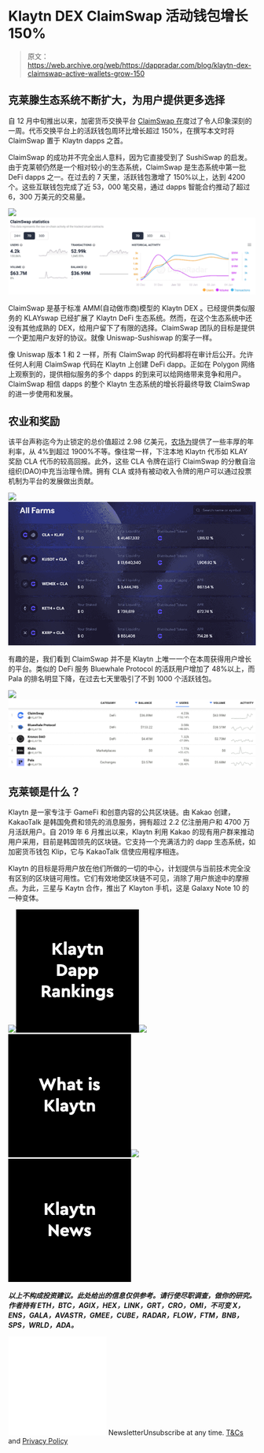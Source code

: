 # Klaytn DEX ClaimSwap 活动钱包增长 150%

> 原文：<https://web.archive.org/web/https://dappradar.com/blog/klaytn-dex-claimswap-active-wallets-grow-150>

## 克莱滕生态系统不断扩大，为用户提供更多选择

自 12 月中旬推出以来，加密货币交换平台 [ClaimSwap 在](https://web.archive.org/web/20221206105630/https://dappradar.com/klaytn/defi/claimswap)度过了令人印象深刻的一周。代币交换平台上的活跃钱包周环比增长超过 150%，在撰写本文时将 ClaimSwap 置于 Klaytn dapps 之首。

ClaimSwap 的成功并不完全出人意料，因为它直接受到了 SushiSwap 的启发。由于克莱顿仍然是一个相对较小的生态系统，ClaimSwap 是生态系统中第一批 DeFi dapps 之一。在过去的 7 天里，活跃钱包激增了 150%以上，达到 4200 个。这些互联钱包完成了近 53，000 笔交易，通过 dapps 智能合约推动了超过 6，300 万美元的交易量。

![](img/bb0e89a54fdbf05a13b85aa3e4ad9aeb.png)![](img/d53d073c4827773e9726d0058885848b.png)

ClaimSwap 是基于标准 AMM(自动做市商)模型的 Klaytn DEX 。已经提供类似服务的 KLAYswap 已经扩展了 Klaytn DeFi 生态系统。然而，在这个生态系统中还没有其他成熟的 DEX，给用户留下了有限的选择。ClaimSwap 团队的目标是提供一个更加用户友好的协议。就像 Uniswap-Sushiswap 的案子一样。

像 Uniswap 版本 1 和 2 一样，所有 ClaimSwap 的代码都将在审计后公开。允许任何人利用 ClaimSwap 代码在 Klaytn 上创建 DeFi dapp。正如在 Polygon 网络上观察到的，提供相似服务的多个 dapps 的到来可以给网络带来竞争和用户。ClaimSwap 相信 dapps 的整个 Klaytn 生态系统的增长将最终导致 ClaimSwap 的进一步使用和发展。

## 农业和奖励

该平台声称迄今为止锁定的总价值超过 2.98 亿美元，[农场为](https://web.archive.org/web/20221206105630/https://app.claimswap.org/farm)提供了一些丰厚的年利率，从 4%到超过 1900%不等。像往常一样，下注本地 Klaytn 代币如 KLAY 奖励 CLA 代币的较高回报。此外，这些 CLA 令牌在运行 ClaimSwap 的分散自治组织(DAO)中充当治理令牌。拥有 CLA 或持有被动收入令牌的用户可以通过投票机制为平台的发展做出贡献。

![](img/bf9f1e2d08df30646ac2ec0b8f7a9fa9.png)![](img/0df131c05cd602cae0a980f4c424abe9.png)

有趣的是，我们看到 ClaimSwap 并不是 Klaytn 上唯一一个在本周获得用户增长的平台。类似的 DeFi 服务 Bluewhale Protocol 的活跃用户增加了 48%以上，而 Pala 的排名明显下降，在过去七天里吸引了不到 1000 个活跃钱包。

![](img/f844981fdc1b9d3562a26c9b4bc3f62a.png)![](img/1dd11be7195895dcbd9f3363834845bd.png)

## 克莱顿是什么？

Klaytn 是一家专注于 GameFi 和创意内容的公共区块链。由 Kakao 创建，KakaoTalk 是韩国免费和领先的消息服务，拥有超过 2.2 亿注册用户和 4700 万月活跃用户。自 2019 年 6 月推出以来，Klaytn 利用 Kakao 的现有用户群来推动用户采用，目前是韩国领先的区块链。它支持一个充满活力的 dapp 生态系统，如加密货币钱包 Klip，它与 KakaoTalk 信使应用程序相连。

Klaytn 的目标是将用户放在他们所做的一切的中心，计划提供与当前技术完全没有区别的区块链可用性。它们有效地使区块链不可见，消除了用户旅途中的摩擦点。为此，三星与 Kaytn 合作，推出了 Klayton 手机，这是 Galaxy Note 10 的一种变体。

[](https://web.archive.org/web/20221206105630/https://dappradar.com/rankings/protocol/klaytn)[![](img/87befc4a1e42119d30e207f259589417.png)<picture>![](img/a6d31669517f3515edacdd51c857dab0.png)</picture>](https://web.archive.org/web/20221206105630/https://dappradar.com/rankings/protocol/klaytn)[](https://web.archive.org/web/20221206105630/https://dappradar.com/blog/klaytn-2-0-to-boost-efforts-on-global-ecosystem-expansion/)[![](img/87befc4a1e42119d30e207f259589417.png)<picture>![](img/51229875cc2d9c719f53ddab28c9ffd1.png)</picture>](https://web.archive.org/web/20221206105630/https://dappradar.com/blog/klaytn-2-0-to-boost-efforts-on-global-ecosystem-expansion/)[](https://web.archive.org/web/20221206105630/https://dappradar.com/blog/tag/klaytn)[![](img/87befc4a1e42119d30e207f259589417.png)<picture>![](img/4c17df9637300ea0e139e5e2ca95aee5.png)</picture>](https://web.archive.org/web/20221206105630/https://dappradar.com/blog/tag/klaytn)

***以上不构成投资建议。此处给出的信息仅供参考。请行使尽职调查，做你的研究。作者持有 ETH，BTC，AGIX，HEX，LINK，GRT，CRO，OMI，不可变 X，ENS，GALA，AVASTR，GMEE，CUBE，RADAR，FLOW，FTM，BNB，SPS，WRLD，ADA。***

![](img/6d5a4a2d609c56e1a5771717e54ba759.png) NewsletterUnsubscribe at any time. [T&Cs](https://web.archive.org/web/20221206105630/https://dappradar.com/terms) and [Privacy Policy](https://web.archive.org/web/20221206105630/https://dappradar.com/privacy-policy)